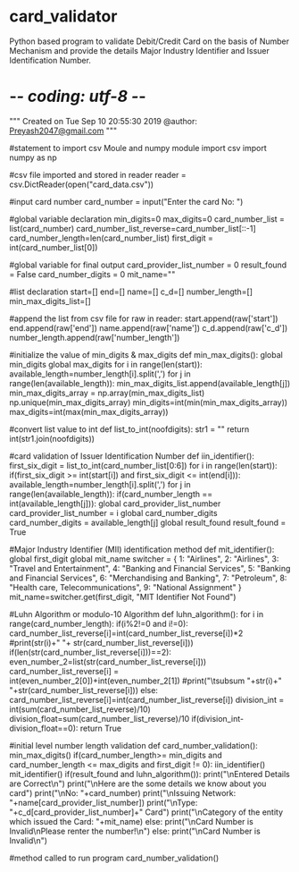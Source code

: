 # card_validator
Python based program to validate Debit/Credit Card on the basis of Number Mechanism and provide the details Major Industry Identifier and Issuer Identification Number.

# -*- coding: utf-8 -*-
"""
Created on Tue Sep 10 20:55:30 2019
@author: Preyash2047@gmail.com
"""

#statement to import csv Moule and numpy module
import csv
import numpy as np

#csv file imported and stored in reader
reader = csv.DictReader(open("card_data.csv"))

#input card number
card_number = input("Enter the card No: ")

#global variable declaration
min_digits=0
max_digits=0
card_number_list = list(card_number)
card_number_list_reverse=card_number_list[::-1]
card_number_length=len(card_number_list)
first_digit = int(card_number_list[0])

#global variable for final output
card_provider_list_number = 0
result_found = False
card_number_digits = 0
mit_name=""

#list declaration
start=[]
end=[]
name=[]
c_d=[]
number_length=[]
min_max_digits_list=[]

#append the list from csv file
for raw in reader:
    start.append(raw['start'])
    end.append(raw['end'])
    name.append(raw['name'])
    c_d.append(raw['c_d'])
    number_length.append(raw['number_length'])

#initialize the value of min_digits & max_digits
def min_max_digits():
    global min_digits
    global max_digits
    for i in range(len(start)):
        available_length=number_length[i].split(',')
        for j in range(len(available_length)):
            min_max_digits_list.append(available_length[j])
    min_max_digits_array = np.array(min_max_digits_list) 
    np.unique(min_max_digits_array)
    min_digits=int(min(min_max_digits_array))
    max_digits=int(max(min_max_digits_array))

#convert list value to int
def list_to_int(noofdigits): 
    str1 = ""
    return int(str1.join(noofdigits))

#card validation of Issuer Identification Number
def iin_identifier():
    first_six_digit = list_to_int(card_number_list[0:6])
    for i in range(len(start)):
        if(first_six_digit >= int(start[i]) and first_six_digit <= int(end[i])):
            available_length=number_length[i].split(',')
            for j in range(len(available_length)):
                if(card_number_length == int(available_length[j])):
                    global card_provider_list_number
                    card_provider_list_number = i
                    global card_number_digits
                    card_number_digits = available_length[j]
                    global result_found
                    result_found = True
                    
#Major Industry Identifier (MII) identification method
def mit_identifier():
    global first_digit
    global mit_name
    switcher = { 
         1: "Airlines",
         2: "Airlines",
         3: "Travel and Entertainment",
         4: "Banking and Financial Services",
         5: "Banking and Financial Services",
         6: "Merchandising and Banking",
         7: "Petroleum",
         8: "Health care, Telecommunications",
         9: "National Assignment"
    }
    mit_name=switcher.get(first_digit, "MIT Identifier Not Found") 

#Luhn Algorithm or modulo-10 Algorithm
def luhn_algorithm():
    for i in range(card_number_length):
        if(i%2!=0 and i!=0):
            card_number_list_reverse[i]=int(card_number_list_reverse[i])*2
            #print(str(i)+" "+ str(card_number_list_reverse[i]))
            if(len(str(card_number_list_reverse[i]))==2):
                even_number_2=list(str(card_number_list_reverse[i]))
                card_number_list_reverse[i] = int(even_number_2[0])+int(even_number_2[1])
                #print("\tsubsum "+str(i)+" "+str(card_number_list_reverse[i]))
        else:
            card_number_list_reverse[i]=int(card_number_list_reverse[i])
    division_int = int(sum(card_number_list_reverse)/10)
    division_float=sum(card_number_list_reverse)/10
    if(division_int-division_float==0):
        return True
        
#initial level number length validation
def card_number_validation():
    min_max_digits()
    if(card_number_length>= min_digits and card_number_length <= max_digits and first_digit != 0):
        iin_identifier()
        mit_identifier()
        if(result_found and luhn_algorithm()):
            print("\nEntered Details are Correct\n")
            print("\nHere are the some details we know about you card")
            print("\nNo: "+card_number)
            print("\nIssuing Network: "+name[card_provider_list_number])
            print("\nType: "+c_d[card_provider_list_number]+" Card")
            print("\nCategory of the entity which issued the Card: "+mit_name)
        else:
            print("\nCard Number is Invalid\nPlease renter the number!\n")
    else:
        print("\nCard Number is Invalid\n")

#method called to run program
card_number_validation()
